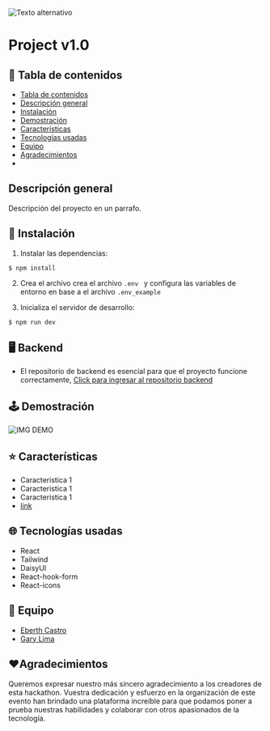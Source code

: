 ![Texto alternativo](https://i.imgur.com/RBrdkHf.jpeg)


# Project v1.0

## 📍 Tabla de contenidos
- [Tabla de contenidos](#📍-Tabla-de-contenidos)
- [Descripción general](#Descripción-general)
- [Instalación](#🔧-Instalación)
- [Demostración](#🕹️-Demostración)
- [Características](#⭐-Características)
- [Tecnologías usadas](#🌐-Tecnologías-usadas)
- [Equipo](👥-Equipo)
- [Agradecimientos](❤️-Agradecimientos)
- 
## Descripción general
Descripción del proyecto en un parrafo.


## 🔧 Instalación
 1. Instalar las dependencias:
```
$ npm install
 ```
 2. Crea el archivo crea el archivo ```.env ``` y configura las variables de entorno en base a el archivo ```.env_example```

 3. Inicializa el servidor de desarrollo:
```
$ npm run dev
```
## 🖥️ Backend
- El repositorio de backend es esencial para que el proyecto funcione correctamente, [Click para ingresar al repositorio backend](https://i.imgur.com)

## 🕹️ Demostración
![IMG DEMO](https://)


## ⭐ Características

- Caracteristica 1
- Caracteristica 1
- Caracteristica 1
- [link](#Instalación)


## 🌐 Tecnologías usadas
- React 
- Tailwind
- DaisyUI 
- React-hook-form
- React-icons


## 👥 Equipo
- [Eberth Castro](github.com/EberthCastro)
- [Gary Lima](github.com/GaryHL)

## ❤️Agradecimientos
Queremos expresar nuestro más sincero agradecimiento a los creadores de esta hackathon. Vuestra dedicación y esfuerzo en la organización de este evento han brindado una plataforma increíble para que podamos poner a prueba nuestras habilidades y colaborar con otros apasionados de la tecnología.




